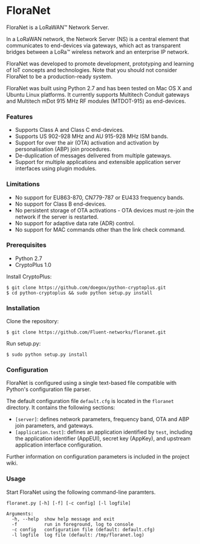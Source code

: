 # FloraNet
FloraNet is a LoRaWAN™ Network Server. 

In a LoRaWAN network, the Network Server (NS) is a central element that communicates to end-devices via gateways, which act as transparent bridges between a LoRa™ wireless network and an enterprise IP network.

FloraNet was developed to promote development, prototyping and learning of IoT concepts and technologies. Note that you should not consider FloraNet to be a production-ready system.

FloraNet was built using Python 2.7 and has been tested on Mac OS X and Ubuntu Linux platforms. It currently supports Multitech Conduit gateways and Multitech mDot 915 MHz RF modules (MTDOT-915) as end-devices.

### Features
* Supports Class A and Class C end-devices.
* Supports US 902-928 MHz and AU 915-928 MHz ISM bands. 
* Support for over the air (OTA) activation and activation by personalisation (ABP) join procedures.
* De-duplication of messages delivered from multiple gateways.
* Support for multiple applications and extensible application server interfaces using plugin modules.

### Limitations
* No support for EU863-870, CN779-787 or EU433 frequency bands. 
* No support for Class B end-devices.
* No persistent storage of OTA activations - OTA devices must re-join the network if the server is restarted.
* No support for adaptive data rate (ADR) control.
* No support for MAC commands other than the link check command.

### Prerequisites
* Python 2.7
* CryptoPlus 1.0

Install CryptoPlus:

```
$ git clone https://github.com/doegox/python-cryptoplus.git
$ cd python-cryptoplus && sudo python setup.py install
```


### Installation

Clone the repository:

```
$ git clone https://github.com/Fluent-networks/floranet.git
```

Run setup.py:

```
$ sudo python setup.py install
```

### Configuration
FloraNet is configured using a single text-based file compatible with Python's configuration file parser.

The default configuration file `default.cfg` is located in the `floranet` directory. It contains the following sections:

* `[server]`: defines network parameters, frequency band, OTA and ABP join parameters, and gateways.
* `[application.test]`: defines an application identified by `test`, including the application identifier (AppEUI), secret key (AppKey), and upstream application interface configuration.

Further information on configuration parameters is included in the project wiki.

### Usage

Start FloraNet using the following command-line paramters.


```
floranet.py [-h] [-f] [-c config] [-l logfile]

Arguments:
  -h, --help  show help message and exit
  -f          run in foreground, log to console
  -c config   configuration file (default: default.cfg)
  -l logfile  log file (default: /tmp/floranet.log)
```
